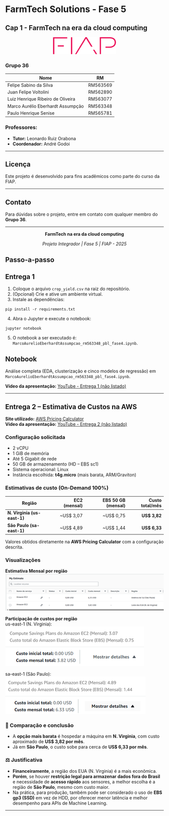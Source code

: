 # FarmTech Solutions - Fase 5
## Cap 1 - FarmTech na era da cloud computing

<p align="center">
  <img src="imagens/logo-fiap.png" alt="FIAP Logo" width="200"/>
</p>

### **Grupo 36**

| Nome | RM |
|------|-----|
| Felipe Sabino da Silva | RM563569 |
| Juan Felipe Voltolini | RM562890  |
| Luiz Henrique Ribeiro de Oliveira | RM563077 |
| Marco Aurélio Eberhardt Assumpção | RM563348 |
| Paulo Henrique Senise | RM565781 |

### **Professores:**
- **Tutor:** Leonardo Ruiz Orabona
- **Coordenador:** André Godoi

---



## **Licença**

Este projeto é desenvolvido para fins acadêmicos como parte do curso da FIAP.

---

## **Contato**

Para dúvidas sobre o projeto, entre em contato com qualquer membro do **Grupo 36**.

---

<p align="center">
  <strong>FarmTech na era da cloud computing </strong>
</p>

<p align="center">
  <i>Projeto Integrador | Fase 5 | FIAP - 2025</i>
</p>

## **Passo-a-passo**

## Entrega 1

1. Coloque o arquivo `crop_yield.csv` na raiz do repositório.
2. (Opcional) Crie e ative um ambiente virtual.
3. Instale as dependências:

```
pip install -r requirements.txt
```

4. Abra o Jupyter e execute o notebook:

```
jupyter notebook
```

5. O notebook a ser executado é: `MarcoAurelioEberhardtAssumpcao_rm563348_pbl_fase4.ipynb`.

## **Notebook**

Análise completa (EDA, clusterização e cinco modelos de regressão) em `MarcoAurelioEberhardtAssumpcao_rm563348_pbl_fase4.ipynb`.

**Vídeo da apresentação:** [YouTube - Entrega 1 (não listado)](https://youtu.be/HnQ-IKtIsYo)




------------------------------------


## Entrega 2 – Estimativa de Custos na AWS

**Site utilizado:** [AWS Pricing Calculator](https://calculator.aws/#/addService)  
**Vídeo da apresentação:** [YouTube - Entrega 2 (não listado)](https://youtu.be/XuxRMm7qeyo)

### Configuração solicitada
- 2 vCPU  
- 1 GiB de memória  
- Até 5 Gigabit de rede  
- 50 GB de armazenamento (HD – EBS sc1)  
- Sistema operacional: Linux  
- Instância escolhida: **t4g.micro** (mais barata, ARM/Graviton)  

###  Estimativas de custo (On-Demand 100%)

| Região            | EC2 (mensal) | EBS 50 GB (mensal) | **Custo total/mês** |
|-------------------|-------------:|-------------------:|--------------------:|
| **N. Virginia (us-east-1)** | ~US$ 3,07 | ~US$ 0,75 | **US$ 3,82** |
| **São Paulo (sa-east-1)**   | ~US$ 4,89 | ~US$ 1,44 | **US$ 6,33** |

 Valores obtidos diretamente na **AWS Pricing Calculator** com a configuração descrita.

### Visualizações

**Estimativa Mensal por região**  
![Custo total por região](imagens/estimativacomparar.png)

**Participação de custos por região**  
us-east-1 (N. Virginia):  
![Share us-east-1](imagens/estimativavirginia.png)

sa-east-1 (São Paulo):  
![Share sa-east-1](imagens/estimativasp.png)

### 📌 Comparação e conclusão
- A **opção mais barata** é hospedar a máquina em **N. Virginia**, com custo aproximado de **US$ 3,82 por mês**.  
- Já em **São Paulo**, o custo sobe para cerca de **US$ 6,33 por mês**.  

### ⚖️ Justificativa
- **Financeiramente**, a região dos EUA (N. Virginia) é a mais econômica.  
- **Porém**, se houver **restrição legal para armazenar dados fora do Brasil** e necessidade de **acesso rápido** aos sensores, a melhor escolha é a região de **São Paulo**, mesmo com custo maior.  
- Na prática, para produção, também pode ser considerado o uso de **EBS gp3 (SSD)** em vez de HDD, por oferecer menor latência e melhor desempenho para APIs de Machine Learning.

---


